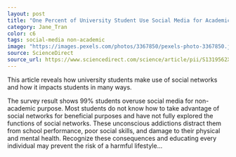 ```yaml
---
layout: post
title: "One Percent of University Student Use Social Media for Academic Purposes"
category: Jane_Tran
color: c6
tags: social-media non-academic
image: "https://images.pexels.com/photos/3367850/pexels-photo-3367850.jpeg?auto=compress&cs=tinysrgb&w=1260&h=750&dpr=2"
source: ScienceDirect
source_url: https://www.sciencedirect.com/science/article/pii/S1319562X21000103
---
```


This article reveals how university students make use of social networks and how it impacts students in many ways.
<!--more-->

The survey result shows 99% students overuse social media for non-academic purpose.
Most students do not know how to take advantage of social networks for beneficial purposes and have not fully explored the functions of social networks.
These unconscious addictions distract them from school performance, poor social skills, and damage to their physical and mental health.
Recognize these consequences and educating every individual may prevent the risk of a harmful lifestyle...
